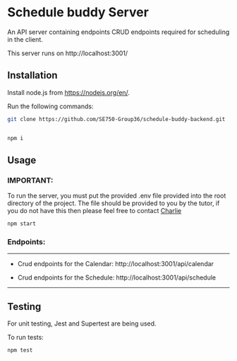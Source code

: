# Schedule buddy Server

An API server containing endpoints CRUD endpoints required for scheduling in the client.

This server runs on http://localhost:3001/

## Installation

Install node.js from https://nodejs.org/en/.

Run the following commands:

```bash
git clone https://github.com/SE750-Group36/schedule-buddy-backend.git


npm i
```

## Usage

### IMPORTANT:

To run the server, you must put the provided .env file provided into the root directory of the project. The file should be provided to you by the tutor, if you do not have this then please feel free to contact <a href="xyan765@aucklanduni.ac.nz">Charlie</a>

```bash
npm start
```

### Endpoints:

---

-   Crud endpoints for the Calendar:
    http://localhost:3001/api/calendar

-   Crud endpoints for the Schedule:
    http://localhost:3001/api/schedule

---

## Testing

For unit testing, Jest and Supertest are being used.

To run tests:

```
npm test
```
